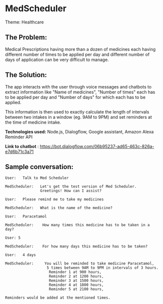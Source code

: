 # MedScheduler

Theme: Healthcare

## The Problem: 

Medical Prescriptions having more than a dozen of medicines each having different number of times to be applied per day and different number of days of application can be very difficult to manage.

## The Solution: 

The app interacts with the user through voice messages and chatbots to extract information like "Name of medicines", "Number of times" each has to be applied per day and "Number of days" for which each has to be applied.

This information is then used to exactly calculate the length of intervals between two intakes in a window (eg. 9AM to 9PM) and set reminders at the time of medicine intake.

**Technologies used:** Node.js, Dialogflow, Google assistant, Amazon Alexa Reminder API

**Link to chatbot** : https://bot.dialogflow.com/06b95237-ad65-463c-826a-e7d6b71c3a71

## Sample conversation: 

    User:   Talk to Med Scheduler

    MedScheduler:   Let's get the test version of Med Scheduler.
                    Greetings! How can I assist?
    
    User:   Please remind me to take my medicines

    MedScheduler:   What is the name of the medicine?

    User:   Paracetamol

    MedScheduler:    How many times this medicine has to be taken in a day?

    User: 5

    MedScheduler:    For how many days this medicine has to be taken?

    User:   4 days

    MedScheduler:     You will be reminded to take medicine Paracetamol, 
                       5 times between 9AM to 9PM in intervals of 3 hours.
                        Reminder 1 at 900 hours, 
                        Reminder 2 at 1200 hours, 
                        Reminder 3 at 1500 hours, 
                        Reminder 4 at 1800 hours, 
                        Reminder 5 at 2100 hours, 

    Reminders would be added at the mentioned times.

